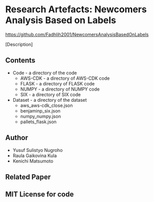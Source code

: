 # Research Artefacts: Newcomers Analysis Based on Labels

https://github.com/Fadhlih2001/NewcomersAnalysisBasedOnLabels

[Description]

## Contents

* Code - a directory of the code
  *  AWS-CDK - a directory of AWS-CDK code
  *  FLASK - a directory of FLASK code
  *  NUMPY - a directory of NUMPY code
  *  SIX - a directory of SIX code
* Dataset - a directory of the dataset
  * aws_aws-cdk_close.json
  * benjaminp_six.json
  * numpy_numpy.json
  * pallets_flask.json

## Author
* Yusuf Sulistyo Nugroho
* Raula Gaikovina Kula
* Kenichi Matsumoto

## Related Paper

## MIT License for code



